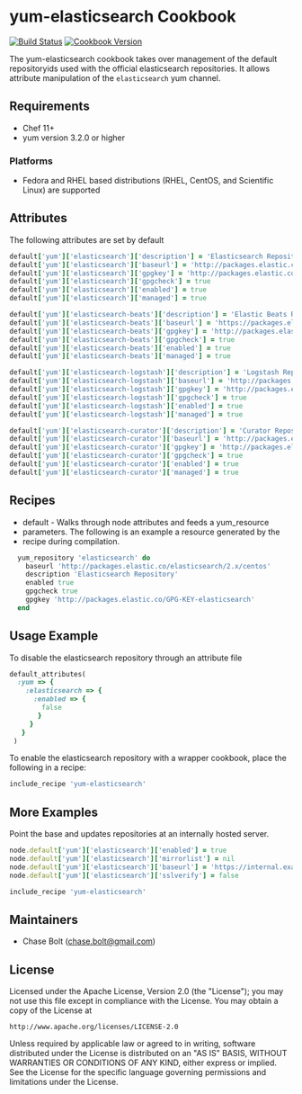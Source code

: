# yum-elasticsearch Cookbook
[![Build Status](https://travis-ci.org/chasebolt/yum-elasticsearch.svg?branch=master)](http://travis-ci.org/chasebolt/yum-elasticsearch) [![Cookbook Version](https://img.shields.io/cookbook/v/yum-elasticsearch.svg)](https://supermarket.chef.io/cookbooks/yum-elasticsearch)

The yum-elasticsearch cookbook takes over management of the default repositoryids used with the official elasticsearch repositories. It allows attribute manipulation of the `elasticsearch` yum channel.

## Requirements
- Chef 11+
- yum version 3.2.0 or higher

### Platforms
- Fedora and RHEL based distributions (RHEL, CentOS, and Scientific Linux) are supported

## Attributes
The following attributes are set by default

```ruby
default['yum']['elasticsearch']['description'] = 'Elasticsearch Repository'
default['yum']['elasticsearch']['baseurl'] = 'http://packages.elastic.co/elasticsearch/2.x/centos'
default['yum']['elasticsearch']['gpgkey'] = 'http://packages.elastic.co/GPG-KEY-elasticsearch'
default['yum']['elasticsearch']['gpgcheck'] = true
default['yum']['elasticsearch']['enabled'] = true
default['yum']['elasticsearch']['managed'] = true

default['yum']['elasticsearch-beats']['description'] = 'Elastic Beats Repository'
default['yum']['elasticsearch-beats']['baseurl'] = 'https://packages.elastic.co/beats/yum/el/$basearch'
default['yum']['elasticsearch-beats']['gpgkey'] = 'http://packages.elastic.co/GPG-KEY-elasticsearch'
default['yum']['elasticsearch-beats']['gpgcheck'] = true
default['yum']['elasticsearch-beats']['enabled'] = true
default['yum']['elasticsearch-beats']['managed'] = true

default['yum']['elasticsearch-logstash']['description'] = 'Logstash Repository'
default['yum']['elasticsearch-logstash']['baseurl'] = 'http://packages.elastic.co/logstash/2.1/centos'
default['yum']['elasticsearch-logstash']['gpgkey'] = 'http://packages.elastic.co/GPG-KEY-elasticsearch'
default['yum']['elasticsearch-logstash']['gpgcheck'] = true
default['yum']['elasticsearch-logstash']['enabled'] = true
default['yum']['elasticsearch-logstash']['managed'] = true

default['yum']['elasticsearch-curator']['description'] = 'Curator Repository'
default['yum']['elasticsearch-curator']['baseurl'] = 'http://packages.elastic.co/curator/3/centos/$releasever'
default['yum']['elasticsearch-curator']['gpgkey'] = 'http://packages.elastic.co/GPG-KEY-elasticsearch'
default['yum']['elasticsearch-curator']['gpgcheck'] = true
default['yum']['elasticsearch-curator']['enabled'] = true
default['yum']['elasticsearch-curator']['managed'] = true


```

## Recipes
- default - Walks through node attributes and feeds a yum_resource
- parameters. The following is an example a resource generated by the
- recipe during compilation.

```ruby
  yum_repository 'elasticsearch' do
    baseurl 'http://packages.elastic.co/elasticsearch/2.x/centos'
    description 'Elasticsearch Repository'
    enabled true
    gpgcheck true
    gpgkey 'http://packages.elastic.co/GPG-KEY-elasticsearch'
  end
```

## Usage Example
To disable the elasticsearch repository through an attribute file

```ruby
default_attributes(
  :yum => {
    :elasticsearch => {
      :enabled => {
        false
       }
     }
   }
 )
```

To enable the elasticsearch repository with a wrapper cookbook, place the following in a recipe:

```ruby
include_recipe 'yum-elasticsearch'
```

## More Examples
Point the base and updates repositories at an internally hosted server.

```ruby
node.default['yum']['elasticsearch']['enabled'] = true
node.default['yum']['elasticsearch']['mirrorlist'] = nil
node.default['yum']['elasticsearch']['baseurl'] = 'https://internal.example.com/elasticsearch/6/os/x86_64'
node.default['yum']['elasticsearch']['sslverify'] = false

include_recipe 'yum-elasticsearch'
```

## Maintainers

* Chase Bolt (<chase.bolt@gmail.com>)

## License
Licensed under the Apache License, Version 2.0 (the "License");
you may not use this file except in compliance with the License.
You may obtain a copy of the License at

    http://www.apache.org/licenses/LICENSE-2.0

Unless required by applicable law or agreed to in writing, software
distributed under the License is distributed on an "AS IS" BASIS,
WITHOUT WARRANTIES OR CONDITIONS OF ANY KIND, either express or implied.
See the License for the specific language governing permissions and
limitations under the License.
